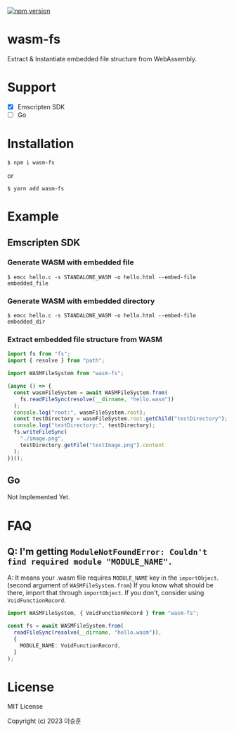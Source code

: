 <a href="https://www.npmjs.com/package/wasm-fs"><img src="https://img.shields.io/npm/v/wasm-fs.svg?maxAge=3600" alt="npm version" /></a>

# wasm-fs

Extract & Instantiate embedded file structure from WebAssembly.

# Support

- [x] Emscripten SDK
- [ ] Go

# Installation

```
$ npm i wasm-fs
```

or

```
$ yarn add wasm-fs
```

# Example

## Emscripten SDK

### Generate WASM with embedded file

```
$ emcc hello.c -s STANDALONE_WASM -o hello.html --embed-file embedded_file
```

### Generate WASM with embedded directory

```
$ emcc hello.c -s STANDALONE_WASM -o hello.html --embed-file embedded_dir
```

### Extract embedded file structure from WASM

```ts
import fs from "fs";
import { resolve } from "path";

import WASMFileSystem from "wasm-fs";

(async () => {
  const wasmFileSystem = await WASMFileSystem.from(
    fs.readFileSync(resolve(__dirname, "hello.wasm"))
  );
  console.log("root:", wasmFileSystem.root);
  const testDirectory = wasmFileSystem.root.getChild("testDirectory");
  console.log("testDirectory:", testDirectory);
  fs.writeFileSync(
    "./image.png",
    testDirectory.getFile("testImage.png").content
  );
})();
```

## Go

Not Implemented Yet.

# FAQ

## Q: I'm getting `ModuleNotFoundError: Couldn't find required module "MODULE_NAME".`

A: It means your .wasm file requires `MODULE_NAME` key in the `importObject`. (second argument of `WASMFileSystem.from`)
If you know what should be there, import that through `importObject`.
If you don't, consider using `VoidFunctionRecord`.

```ts
import WASMFileSystem, { VoidFunctionRecord } from "wasm-fs";

const fs = await WASMFileSystem.from(
  readFileSync(resolve(__dirname, "hello.wasm")),
  {
    MODULE_NAME: VoidFunctionRecord,
  }
);
```

# License

MIT License

Copyright (c) 2023 이승훈
